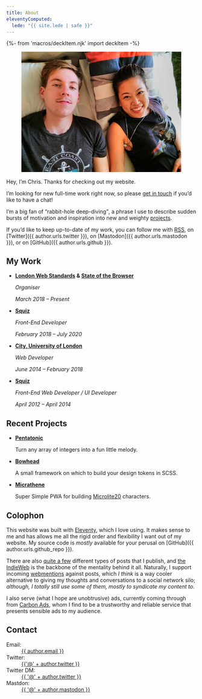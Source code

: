 ```yaml
---
title: About
eleventyComputed:
  lede: "{{ site.lede | safe }}"
---
```

{%- from 'macros/deckItem.njk' import deckItem -%}

<figure>
    <picture>
        <source type="image/webp" srcset="/images/content/rachel-and-i.webp" />
        <img src="/images/content/rachel-and-i.jpg" alt="Chris Burnell" loading="lazy">
    </picture>
</figure>

Hey, I’m <span class=" [ canada ] ">Chris</span>. Thanks for checking out my website.

<div class=" [ box ] ">I’m looking for new full-time work right now, so please <a href="#contact">get in touch</a> if you’d like to have a chat!</div>

I’m a big fan of <q>rabbit-hole deep-diving</q>, a phrase I use to describe sudden bursts of motivation and inspiration into new and weighty [projects](/projects/).

If you’d like to keep up-to-date of my work, you can follow me with [RSS](/feed.xml), on [Twitter]({{ author.urls.twitter }}), on [Mastodon]({{ author.urls.mastodon }}), or on [GitHub]({{ author.urls.github }}).

## My Work

- **[London Web Standards](https://londonwebstandards.org) & [State of the Browser](https://stateofthebrowser.com)**

    *Organiser*

    *March 2018 – Present*

- **[Squiz](https://squiz.net)**

    *Front-End Developer*

    *February 2018 – July 2020*

- **[City, University of London](https://city.ac.uk)**

    *Web Developer*

    *June 2014 – February 2018*

- **[Squiz](https://squiz.net)**

    *Front-End Web Developer / UI Developer*

    *April 2012 – April 2014*

## Recent Projects

- **[Pentatonic](/pentatonic/)**

    Turn any array of integers into a fun little melody.

- **[Bowhead](/bowhead/)**

    A small framework on which to build your design tokens in SCSS.

- **[Micrathene](https://micro.bloodbuilder.online/)**

    Super Simple PWA for building [Microlite20](https://micro.bloodbuilder.online/docs/Microlite20.pdf) characters.

## Colophon

This website was built with [Eleventy](https://11ty.dev), which I love using. It makes sense to me and has allows me all the rigid order and flexibility I want out of my website. My source code is *mostly* available for your perusal on [GitHub]({{ author.urls.github_repo }}).

There are also [quite a few](/archive/) different types of posts that I publish, and [the IndieWeb](https://indieweb.org) is the backbone of the mentality behind it all. Naturally, I support incoming [webmentions](https://indieweb.org/webmention) against posts, which *I think* is a way cooler alternative to giving my thoughts and conversations to a social network silo; *although, I totally still use some of them, mostly to syndicate my content to*.

I also serve (what I hope are unobtrusive) ads, currently coming through from [Carbon Ads](https://www.carbonads.net), whom I find to be a trustworthy and reliable service that presents sensible ads to my audience.

## Contact

<dl>
    <dt>Email:</dt>
    <dd><a class=" [ canada ] " href="mailto:{{ author.email }}">{{ author.email }}</a></dd>
    <dt>Twitter:</dt>
    <dd><a class=" [ canada ] " href="{{ author.urls.twitter }}">{{'@' + author.twitter }}</a></dd>
    <dt>Twitter DM:</dt>
    <dd><a class=" [ canada ] " href="https://twitter.com/messages/compose?recipient_id={{ author.twitter }}">{{ '@' + author.twitter }}</a></dd>
    <dt>Mastdon:</dt>
    <dd><a class=" [ canada ] " href="{{ author.urls.mastodon }}">{{ '@' + author.mastodon }}</a></dd>
</dl>
